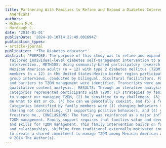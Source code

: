 ```yaml
---
title: Partnering With Families to Refine and Expand a Diabetes Intervention for Mexican
  Americans
authors:
- McEwen M.M.
- Murdaugh C.
date: '2014-01-01'
publishDate: '2024-10-10T14:22:49.001694Z'
publication_types:
- article-journal
publication: '*The Diabetes educator*'
abstract: 'PURPOSE: The purpose of this study was to refine and expand a culturally
  tailored individual-level diabetes self-management intervention to a family-level
  intervention., METHODS: Using community-based participatory research principles,
  Mexican American adults (n = 12) with type 2 diabetes mellitus (T2DM) and family
  members (n = 12) in the United States-Mexico border region participated in 6 focus
  group interviews, conducted by bilingual, bicultural facilitators. Facilitators
  and barriers to T2DM management were identified. Transcripts were analyzed using
  qualitative content analysis., RESULTS: Through an iterative analysis process, 5
  categories represented participants with T2DM: (1) strategies my family can use
  to support our managing T2DM, (2) be sensitive to my challenges, (3) stop telling
  me what to eat or do, (4) how can we peacefully coexist, and (5) I feel supported.
  Categories identified by family members were (1) changing behaviors together, (2)
  sharing not controlling, (3) supporting positive behaviors, and (4) your behaviors
  frustrate me., CONCLUSIONS: The family was reinforced as a major influence for successful
  T2DM management. Family support requires that families value and develop knowledge
  and skills for T2DM management. This family intervention builds on family assets
  and relationships, shifting from traditional externally motivated individual models
  to create a shared commitment to manage T2DM among Mexican American adults.Copyright
  © 2014 The Author(s).'
---
```

